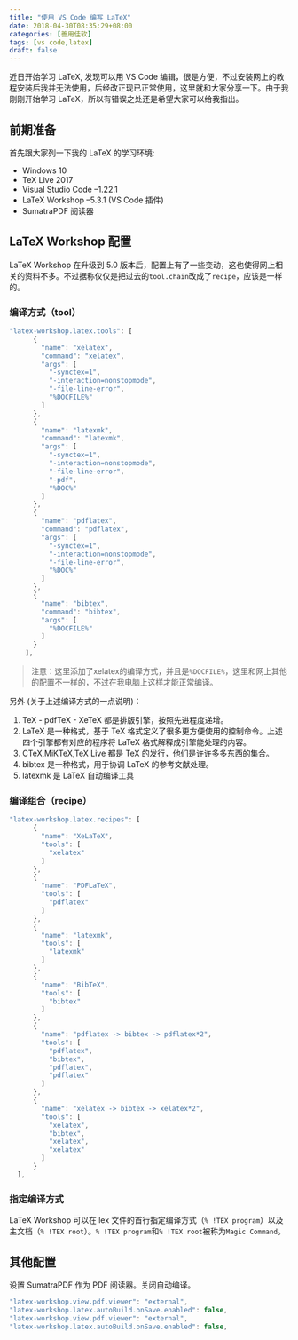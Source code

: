 ```yaml
---
title: "使用 VS Code 编写 LaTeX"
date: 2018-04-30T08:35:29+08:00
categories: [善用佳软]
tags: [vs code,latex]
draft: false
---
```


近日开始学习 LaTeX, 发现可以用 VS Code 编辑，很是方便，不过安装网上的教程安装后我并无法使用，后经改正现已正常使用，这里就和大家分享一下。由于我刚刚开始学习 LaTeX，所以有错误之处还是希望大家可以给我指出。

## 前期准备

首先跟大家列一下我的 LaTeX 的学习环境:

- Windows 10
- TeX Live 2017
- Visual Studio Code –1.22.1
- LaTeX Workshop –5.3.1 (VS Code 插件)
- SumatraPDF 阅读器

## LaTeX Workshop 配置

LaTeX Workshop 在升级到 5.0 版本后，配置上有了一些变动，这也使得网上相关的资料不多。不过据称仅仅是把过去的`tool.chain`改成了`recipe`，应该是一样的。

### 编译方式（tool）

``` js
"latex-workshop.latex.tools": [
      {
        "name": "xelatex",
        "command": "xelatex",
        "args": [
          "-synctex=1",
          "-interaction=nonstopmode",
          "-file-line-error",
          "%DOCFILE%"
        ]
      },
      {
        "name": "latexmk",
        "command": "latexmk",
        "args": [
          "-synctex=1",
          "-interaction=nonstopmode",
          "-file-line-error",
          "-pdf",
          "%DOC%"
        ]
      },
      {
        "name": "pdflatex",
        "command": "pdflatex",
        "args": [
          "-synctex=1",
          "-interaction=nonstopmode",
          "-file-line-error",
          "%DOC%"
        ]
      },
      {
        "name": "bibtex",
        "command": "bibtex",
        "args": [
          "%DOCFILE%"
        ]
      }
    ],
```

> 注意：这里添加了xelatex的编译方式，并且是`%DOCFILE%`，这里和网上其他的配置不一样的，不过在我电脑上这样才能正常编译。

另外 (关于上述编译方式的一点说明)：

1. TeX - pdfTeX - XeTeX 都是排版引擎，按照先进程度递增。
2. LaTeX 是一种格式，基于 TeX 格式定义了很多更方便使用的控制命令。上述四个引擎都有对应的程序将 LaTeX 格式解释成引擎能处理的内容。
3. CTeX,MiKTeX,TeX Live 都是 TeX 的发行，他们是许许多多东西的集合。
4. bibtex 是一种格式，用于协调 LaTeX 的参考文献处理。
5. latexmk 是 LaTeX 自动编译工具

### 编译组合（recipe）

``` js
"latex-workshop.latex.recipes": [
      {
        "name": "XeLaTeX",
        "tools": [
          "xelatex"
        ]
      },
      {
        "name": "PDFLaTeX",
        "tools": [
          "pdflatex"
        ]
      },
      {
        "name": "latexmk",
        "tools": [
          "latexmk"
        ]
      },
      {
        "name": "BibTeX",
        "tools": [
          "bibtex"
        ]
      },
      {
        "name": "pdflatex -> bibtex -> pdflatex*2",
        "tools": [
          "pdflatex",
          "bibtex",
          "pdflatex",
          "pdflatex"
        ]
      },
      {
        "name": "xelatex -> bibtex -> xelatex*2",
        "tools": [
          "xelatex",
          "bibtex",
          "xelatex",
          "xelatex"
        ]
      }
  ],
```

### 指定编译方式

LaTeX Workshop 可以在 lex 文件的首行指定编译方式（`% !TEX program`）以及主文档（`% !TEX root`）。`% !TEX program`和`% !TEX root`被称为`Magic Command`。

## 其他配置

设置 SumatraPDF 作为 PDF 阅读器。关闭自动编译。

``` js
"latex-workshop.view.pdf.viewer": "external",
"latex-workshop.latex.autoBuild.onSave.enabled": false,
"latex-workshop.view.pdf.viewer": "external",
"latex-workshop.latex.autoBuild.onSave.enabled": false,
```
